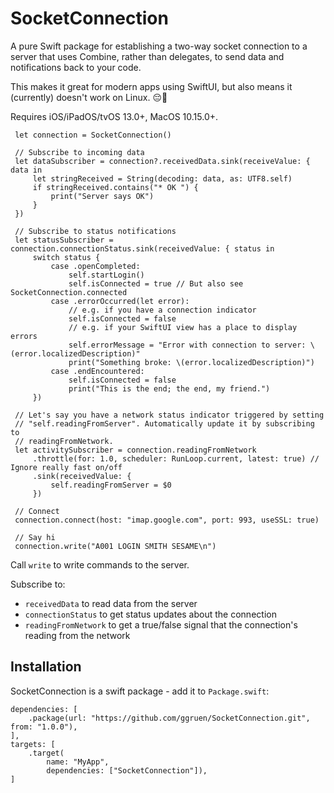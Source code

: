 # SocketConnection

A pure Swift package for establishing a two-way socket connection to a server that uses
Combine, rather than delegates, to send data and notifications back to your code.

This makes it great for modern apps using SwiftUI, but also means it (currently) doesn't work on
Linux. 😔🐧

Requires iOS/iPadOS/tvOS 13.0+, MacOS 10.15.0+.

     let connection = SocketConnection()

     // Subscribe to incoming data
     let dataSubscriber = connection?.receivedData.sink(receiveValue: { data in
         let stringReceived = String(decoding: data, as: UTF8.self)
         if stringReceived.contains("* OK ") {
             print("Server says OK")
         }
     })

     // Subscribe to status notifications
     let statusSubscriber = connection.connectionStatus.sink(receivedValue: { status in
         switch status {
             case .openCompleted:
                 self.startLogin()
                 self.isConnected = true // But also see SocketConnection.connected
             case .errorOccurred(let error):
                 // e.g. if you have a connection indicator
                 self.isConnected = false
                 // e.g. if your SwiftUI view has a place to display errors
                 self.errorMessage = "Error with connection to server: \(error.localizedDescription)"
                 print("Something broke: \(error.localizedDescription)")
             case .endEncountered:
                 self.isConnected = false
                 print("This is the end; the end, my friend.")
         })

     // Let's say you have a network status indicator triggered by setting
     // "self.readingFromServer". Automatically update it by subscribing to
     // readingFromNetwork.
     let activitySubscriber = connection.readingFromNetwork
         .throttle(for: 1.0, scheduler: RunLoop.current, latest: true) // Ignore really fast on/off
         .sink(receivedValue: {
             self.readingFromServer = $0
         })

     // Connect
     connection.connect(host: "imap.google.com", port: 993, useSSL: true)

     // Say hi
     connection.write("A001 LOGIN SMITH SESAME\n")

 Call `write` to write commands to the server.

 Subscribe to:
 - `receivedData` to read data from the server
 - `connectionStatus` to get status updates about the connection
 - `readingFromNetwork` to get a true/false signal that the connection's reading from the network

## Installation

SocketConnection is a swift package - add it to `Package.swift`:

    dependencies: [
        .package(url: "https://github.com/ggruen/SocketConnection.git", from: "1.0.0"),
    ],
    targets: [
        .target(
            name: "MyApp",
            dependencies: ["SocketConnection"]),
    ]

